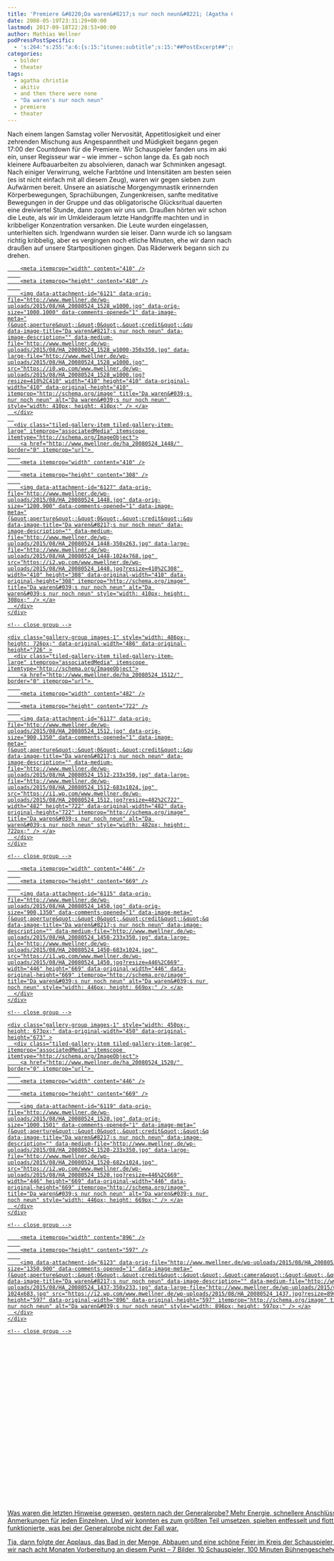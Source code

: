 ```yaml
---
title: 'Premiere &#8220;Da waren&#8217;s nur noch neun&#8221; (Agatha Christie)'
date: 2008-05-19T23:31:29+00:00
lastmod: 2017-09-18T22:28:53+00:00
author: Mathias Wellner
podPressPostSpecific:
  - 's:264:"s:255:"a:6:{s:15:"itunes:subtitle";s:15:"##PostExcerpt##";s:14:"itunes:summary";s:15:"##PostExcerpt##";s:15:"itunes:keywords";s:17:"##WordPressCats##";s:13:"itunes:author";s:10:"##Global##";s:15:"itunes:explicit";s:7:"Default";s:12:"itunes:block";s:7:"Default";}";";'
categories:
  - bilder
  - theater
tags:
  - agatha christie
  - akitiv
  - and then there were none
  - "Da waren's nur noch neun"
  - premiere
  - theater
---
```

Nach einem langen Samstag voller Nervosität, Appetitlosigkeit und einer zehrenden Mischung aus Angespanntheit und Müdigkeit begann gegen 17:00 der Countdown für die Premiere. Wir Schauspieler fanden uns im aki ein, unser Regisseur war &#8211; wie immer &#8211; schon lange da. Es gab noch kleinere Aufbauarbeiten zu absolvieren, danach war Schminken angesagt. Nach einiger Verwirrung, welche Farbtöne und Intensitäten am besten seien (es ist nicht einfach mit all diesem Zeug), waren wir gegen sieben zum Aufwärmen bereit. Unsere an asiatische Morgengymnastik erinnernden Körperbewegungen, Sprachübungen, Zungenkreisen, sanfte meditative Bewegungen in der Gruppe und das obligatorische Glücksritual dauerten eine dreiviertel Stunde, dann zogen wir uns um. Draußen hörten wir schon die Leute, als wir im Umkleideraum letzte Handgriffe machten und in kribbeliger Konzentration versanken. Die Leute wurden eingelassen, unterhielten sich. Irgendwann wurden sie leiser. Dann wurde ich so langsam richtig kribbelig, aber es vergingen noch etliche Minuten, ehe wir dann nach draußen auf unsere Startpositionen gingen. Das Räderwerk begann sich zu drehen.

<div class="tiled-gallery type-rectangular tiled-gallery-unresized" data-original-width="900" data-carousel-extra='{&quot;blog_id&quot;:1,&quot;permalink&quot;:&quot;http:\/\/www.mwellner.de\/2008\/05\/19\/premiere-da-warens-nur-noch-neun-agatha-christie\/&quot;,&quot;likes_blog_id&quot;:&quot;9056871&quot;}' itemscope itemtype="http://schema.org/ImageGallery" >
  <div class="gallery-row" style="width: 900px; height: 726px;" data-original-width="900" data-original-height="726" >
    <div class="gallery-group images-2" style="width: 414px; height: 726px;" data-original-width="414" data-original-height="726" >
      <div class="tiled-gallery-item tiled-gallery-item-large" itemprop="associatedMedia" itemscope itemtype="http://schema.org/ImageObject">
        <a href="http://www.mwellner.de/ha_20080524_1528_w1000/" border="0" itemprop="url"> 
        
        <meta itemprop="width" content="410" />
        
        <meta itemprop="height" content="410" />
        
        <img data-attachment-id="6121" data-orig-file="http://www.mwellner.de/wp-uploads/2015/08/HA_20080524_1528_w1000.jpg" data-orig-size="1000,1000" data-comments-opened="1" data-image-meta="{&quot;aperture&quot;:&quot;0&quot;,&quot;credit&quot;:&quot;&quot;,&quot;camera&quot;:&quot;&quot;,&quot;caption&quot;:&quot;&quot;,&quot;created_timestamp&quot;:&quot;0&quot;,&quot;copyright&quot;:&quot;&quot;,&quot;focal_length&quot;:&quot;0&quot;,&quot;iso&quot;:&quot;0&quot;,&quot;shutter_speed&quot;:&quot;0&quot;,&quot;title&quot;:&quot;&quot;,&quot;orientation&quot;:&quot;0&quot;}" data-image-title="Da waren&#8217;s nur noch neun" data-image-description="" data-medium-file="http://www.mwellner.de/wp-uploads/2015/08/HA_20080524_1528_w1000-350x350.jpg" data-large-file="http://www.mwellner.de/wp-uploads/2015/08/HA_20080524_1528_w1000.jpg" src="https://i0.wp.com/www.mwellner.de/wp-uploads/2015/08/HA_20080524_1528_w1000.jpg?resize=410%2C410" width="410" height="410" data-original-width="410" data-original-height="410" itemprop="http://schema.org/image" title="Da waren&#039;s nur noch neun" alt="Da waren&#039;s nur noch neun" style="width: 410px; height: 410px;" /> </a>
      </div>
      
      <div class="tiled-gallery-item tiled-gallery-item-large" itemprop="associatedMedia" itemscope itemtype="http://schema.org/ImageObject">
        <a href="http://www.mwellner.de/ha_20080524_1448/" border="0" itemprop="url"> 
        
        <meta itemprop="width" content="410" />
        
        <meta itemprop="height" content="308" />
        
        <img data-attachment-id="6127" data-orig-file="http://www.mwellner.de/wp-uploads/2015/08/HA_20080524_1448.jpg" data-orig-size="1200,900" data-comments-opened="1" data-image-meta="{&quot;aperture&quot;:&quot;0&quot;,&quot;credit&quot;:&quot;&quot;,&quot;camera&quot;:&quot;&quot;,&quot;caption&quot;:&quot;&quot;,&quot;created_timestamp&quot;:&quot;0&quot;,&quot;copyright&quot;:&quot;&quot;,&quot;focal_length&quot;:&quot;0&quot;,&quot;iso&quot;:&quot;0&quot;,&quot;shutter_speed&quot;:&quot;0&quot;,&quot;title&quot;:&quot;&quot;,&quot;orientation&quot;:&quot;0&quot;}" data-image-title="Da waren&#8217;s nur noch neun" data-image-description="" data-medium-file="http://www.mwellner.de/wp-uploads/2015/08/HA_20080524_1448-350x263.jpg" data-large-file="http://www.mwellner.de/wp-uploads/2015/08/HA_20080524_1448-1024x768.jpg" src="https://i2.wp.com/www.mwellner.de/wp-uploads/2015/08/HA_20080524_1448.jpg?resize=410%2C308" width="410" height="308" data-original-width="410" data-original-height="308" itemprop="http://schema.org/image" title="Da waren&#039;s nur noch neun" alt="Da waren&#039;s nur noch neun" style="width: 410px; height: 308px;" /> </a>
      </div>
    </div>
    
    <!-- close group -->
    
    <div class="gallery-group images-1" style="width: 486px; height: 726px;" data-original-width="486" data-original-height="726" >
      <div class="tiled-gallery-item tiled-gallery-item-large" itemprop="associatedMedia" itemscope itemtype="http://schema.org/ImageObject">
        <a href="http://www.mwellner.de/ha_20080524_1512/" border="0" itemprop="url"> 
        
        <meta itemprop="width" content="482" />
        
        <meta itemprop="height" content="722" />
        
        <img data-attachment-id="6117" data-orig-file="http://www.mwellner.de/wp-uploads/2015/08/HA_20080524_1512.jpg" data-orig-size="900,1350" data-comments-opened="1" data-image-meta="{&quot;aperture&quot;:&quot;0&quot;,&quot;credit&quot;:&quot;&quot;,&quot;camera&quot;:&quot;&quot;,&quot;caption&quot;:&quot;&quot;,&quot;created_timestamp&quot;:&quot;0&quot;,&quot;copyright&quot;:&quot;&quot;,&quot;focal_length&quot;:&quot;0&quot;,&quot;iso&quot;:&quot;0&quot;,&quot;shutter_speed&quot;:&quot;0&quot;,&quot;title&quot;:&quot;&quot;,&quot;orientation&quot;:&quot;0&quot;}" data-image-title="Da waren&#8217;s nur noch neun" data-image-description="" data-medium-file="http://www.mwellner.de/wp-uploads/2015/08/HA_20080524_1512-233x350.jpg" data-large-file="http://www.mwellner.de/wp-uploads/2015/08/HA_20080524_1512-683x1024.jpg" src="https://i1.wp.com/www.mwellner.de/wp-uploads/2015/08/HA_20080524_1512.jpg?resize=482%2C722" width="482" height="722" data-original-width="482" data-original-height="722" itemprop="http://schema.org/image" title="Da waren&#039;s nur noch neun" alt="Da waren&#039;s nur noch neun" style="width: 482px; height: 722px;" /> </a>
      </div>
    </div>
    
    <!-- close group -->
  </div>
  
  <!-- close row -->
  
  <div class="gallery-row" style="width: 900px; height: 673px;" data-original-width="900" data-original-height="673" >
    <div class="gallery-group images-1" style="width: 450px; height: 673px;" data-original-width="450" data-original-height="673" >
      <div class="tiled-gallery-item tiled-gallery-item-large" itemprop="associatedMedia" itemscope itemtype="http://schema.org/ImageObject">
        <a href="http://www.mwellner.de/ha_20080524_1450/" border="0" itemprop="url"> 
        
        <meta itemprop="width" content="446" />
        
        <meta itemprop="height" content="669" />
        
        <img data-attachment-id="6115" data-orig-file="http://www.mwellner.de/wp-uploads/2015/08/HA_20080524_1450.jpg" data-orig-size="900,1350" data-comments-opened="1" data-image-meta="{&quot;aperture&quot;:&quot;0&quot;,&quot;credit&quot;:&quot;&quot;,&quot;camera&quot;:&quot;&quot;,&quot;caption&quot;:&quot;&quot;,&quot;created_timestamp&quot;:&quot;0&quot;,&quot;copyright&quot;:&quot;&quot;,&quot;focal_length&quot;:&quot;0&quot;,&quot;iso&quot;:&quot;0&quot;,&quot;shutter_speed&quot;:&quot;0&quot;,&quot;title&quot;:&quot;&quot;,&quot;orientation&quot;:&quot;0&quot;}" data-image-title="Da waren&#8217;s nur noch neun" data-image-description="" data-medium-file="http://www.mwellner.de/wp-uploads/2015/08/HA_20080524_1450-233x350.jpg" data-large-file="http://www.mwellner.de/wp-uploads/2015/08/HA_20080524_1450-683x1024.jpg" src="https://i1.wp.com/www.mwellner.de/wp-uploads/2015/08/HA_20080524_1450.jpg?resize=446%2C669" width="446" height="669" data-original-width="446" data-original-height="669" itemprop="http://schema.org/image" title="Da waren&#039;s nur noch neun" alt="Da waren&#039;s nur noch neun" style="width: 446px; height: 669px;" /> </a>
      </div>
    </div>
    
    <!-- close group -->
    
    <div class="gallery-group images-1" style="width: 450px; height: 673px;" data-original-width="450" data-original-height="673" >
      <div class="tiled-gallery-item tiled-gallery-item-large" itemprop="associatedMedia" itemscope itemtype="http://schema.org/ImageObject">
        <a href="http://www.mwellner.de/ha_20080524_1520/" border="0" itemprop="url"> 
        
        <meta itemprop="width" content="446" />
        
        <meta itemprop="height" content="669" />
        
        <img data-attachment-id="6119" data-orig-file="http://www.mwellner.de/wp-uploads/2015/08/HA_20080524_1520.jpg" data-orig-size="1000,1501" data-comments-opened="1" data-image-meta="{&quot;aperture&quot;:&quot;0&quot;,&quot;credit&quot;:&quot;&quot;,&quot;camera&quot;:&quot;&quot;,&quot;caption&quot;:&quot;&quot;,&quot;created_timestamp&quot;:&quot;0&quot;,&quot;copyright&quot;:&quot;&quot;,&quot;focal_length&quot;:&quot;0&quot;,&quot;iso&quot;:&quot;0&quot;,&quot;shutter_speed&quot;:&quot;0&quot;,&quot;title&quot;:&quot;&quot;,&quot;orientation&quot;:&quot;0&quot;}" data-image-title="Da waren&#8217;s nur noch neun" data-image-description="" data-medium-file="http://www.mwellner.de/wp-uploads/2015/08/HA_20080524_1520-233x350.jpg" data-large-file="http://www.mwellner.de/wp-uploads/2015/08/HA_20080524_1520-682x1024.jpg" src="https://i2.wp.com/www.mwellner.de/wp-uploads/2015/08/HA_20080524_1520.jpg?resize=446%2C669" width="446" height="669" data-original-width="446" data-original-height="669" itemprop="http://schema.org/image" title="Da waren&#039;s nur noch neun" alt="Da waren&#039;s nur noch neun" style="width: 446px; height: 669px;" /> </a>
      </div>
    </div>
    
    <!-- close group -->
  </div>
  
  <!-- close row -->
  
  <div class="gallery-row" style="width: 900px; height: 601px;" data-original-width="900" data-original-height="601" >
    <div class="gallery-group images-1" style="width: 900px; height: 601px;" data-original-width="900" data-original-height="601" >
      <div class="tiled-gallery-item tiled-gallery-item-large" itemprop="associatedMedia" itemscope itemtype="http://schema.org/ImageObject">
        <a href="http://www.mwellner.de/ha_20080524_1437/" border="0" itemprop="url"> 
        
        <meta itemprop="width" content="896" />
        
        <meta itemprop="height" content="597" />
        
        <img data-attachment-id="6123" data-orig-file="http://www.mwellner.de/wp-uploads/2015/08/HA_20080524_1437.jpg" data-orig-size="1350,900" data-comments-opened="1" data-image-meta="{&quot;aperture&quot;:&quot;0&quot;,&quot;credit&quot;:&quot;&quot;,&quot;camera&quot;:&quot;&quot;,&quot;caption&quot;:&quot;&quot;,&quot;created_timestamp&quot;:&quot;0&quot;,&quot;copyright&quot;:&quot;&quot;,&quot;focal_length&quot;:&quot;0&quot;,&quot;iso&quot;:&quot;0&quot;,&quot;shutter_speed&quot;:&quot;0&quot;,&quot;title&quot;:&quot;&quot;,&quot;orientation&quot;:&quot;0&quot;}" data-image-title="Da waren&#8217;s nur noch neun" data-image-description="" data-medium-file="http://www.mwellner.de/wp-uploads/2015/08/HA_20080524_1437-350x233.jpg" data-large-file="http://www.mwellner.de/wp-uploads/2015/08/HA_20080524_1437-1024x683.jpg" src="https://i2.wp.com/www.mwellner.de/wp-uploads/2015/08/HA_20080524_1437.jpg?resize=896%2C597" width="896" height="597" data-original-width="896" data-original-height="597" itemprop="http://schema.org/image" title="Da waren&#039;s nur noch neun" alt="Da waren&#039;s nur noch neun" style="width: 896px; height: 597px;" /> </a>
      </div>
    </div>
    
    <!-- close group -->
  </div>
  
  <!-- close row -->
</div>

Was waren die letzten Hinweise gewesen, gestern nach der Generalprobe? Mehr Energie, schnellere Anschlüsse und ein paar kleinere Anmerkungen für jeden Einzelnen. Und wir konnten es zum größten Teil umsetzen, spielten entfesselt und flott. Sogar die Pistole funktionierte, was bei der Generalprobe nicht der Fall war.

Tja, dann folgte der Applaus, das Bad in der Menge, Abbauen und eine schöne Feier im Kreis der Schauspieler und Beteiligten. So sind wir nach acht Monaten Vorbereitung an diesem Punkt &#8211; 7 Bilder, 10 Schauspieler, 100 Minuten Bühnengeschehen.
